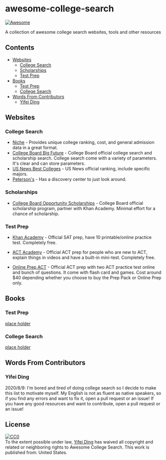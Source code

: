 # awesome-college-search 

[![Awesome](https://cdn.rawgit.com/sindresorhus/awesome/d7305f38d29fed78fa85652e3a63e154dd8e8829/media/badge.svg)](https://github.com/sindresorhus/awesome)

A collection of awesome college search websites, tools and other resources

## Contents

<!-- toc -->

- [Websites](#websites)
  - [College Search](#college-search)
  - [Scholarships](#scholarships)
  - [Test Prep](#test-prep)
- [Books](#books)
  - [Test Prep](#test-prep)
  - [College Search](#college-search)
- [Words From Contributors](#words-from-contributors)
  - [Yifei Ding](#yifei-ding)
## Websites

### College Search

- [Niche](https://www.niche.com/) - Provides unique college ranking, cost, and general admission data in a great format.
- [College Board Big Future](https://bigfuture.collegeboard.org) - College Board official college search and scholarship search. College search come with a variety of parameters. It's clear and can store parameters.
- [US News Best Colleges](https://www.usnews.com/best-colleges) - US News official ranking, include specific majors.
- [Peterson's](https://www.petersons.com/college-search.aspx) - Has a discovery center to just look around.

### Scholarships

- [College Board Opportunity Scholarships](https://opportunity.collegeboard.org/) - College Board official scholarship program, partner with Khan Academy. Minimal effort for a chance of scholarship.

### Test Prep

- [Khan Academy](https://www.khanacademy.org/) - Official SAT prep, have 10 printable/online practice test. Completely free.

- [ACT Academy](https://actacademy.act.org/) - Official ACT prep for people who are new to ACT, explain things in videos and have a built-in mini-test. Completely free.
- [Online Prep ACT](https://onlineprep.act.org/) - Official ACT prep with two ACT practice test online and bunch of questions. It come with flash card and games. Cost around $40 depending whether you choose to buy the Prep Pack or Online Prep only. 

## Books

### Test Prep

[place holder]()

### College Search

[place holder]()

## Words From Contributors

### Yifei Ding

2020/8/9: I'm bored and tired of doing college search so I decide to make this list to motivate myself. My English is not as fluent as native speakers, so if you find any errors and want to fix it, open a pull request or an issue! If you have any good resources and want to contribute, open a pull request or an issue!

## License

<p xmlns:dct="http://purl.org/dc/terms/" xmlns:vcard="http://www.w3.org/2001/vcard-rdf/3.0#">
  <a rel="license"
     href="http://creativecommons.org/publicdomain/zero/1.0/">
    <img src="http://i.creativecommons.org/p/zero/1.0/88x31.png" style="border-style: none;" alt="CC0" />
  </a>
  <br />
  To the extent possible under law,
  <a rel="dct:publisher"
     href="https://github.com/dingyifei/Awesome-College-Search">
    <span property="dct:title">Yifei Ding</span></a>
  has waived all copyright and related or neighboring rights to
  <span property="dct:title">Awesome College Search</span>.
This work is published from:
<span property="vcard:Country" datatype="dct:ISO3166"
      content="US" about="https://github.com/dingyifei/Awesome-College-Search">
  United States</span>.
</p>
